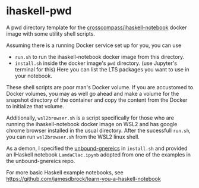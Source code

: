 # ihaskell-pwd
A pwd directory template for the [crosscompass/ihaskell-notebook](https://github.com/jamesdbrock/ihaskell-notebook) docker image
with some utility shell scripts.

Assuming there is a running Docker service set up for you, you can use
  * `run.sh` to run the ihaskell-notebook docker image from this directory.
  * `install.sh` inside the docker image's `pwd` directory. (use Jupyter's terminal for this) Here you can list the LTS packages you want to use in your notebook.

These shell scripts are poor man's Docker volume. If you are accustomed to Docker volumes, you may as well go ahead and make a volume for the snapshot directory of the container and copy the content from the Docker to initialize that volume.

Additionally, `wsl2browser.sh` is a script specifically for those who are running the ihaskell-notebook docker image on WSL2 and has google chrome browser installed in the usual directory. After the sucessfull `run.sh`, you can run `wsl2browser.sh` from the WSL2 linux shell.

As a demon, I specified the [unbound-gnereics](http://hackage.haskell.org/package/unbound-generics) in `install.sh` and provided an IHaskell notebook `LamdaClac.ipynb` adopted from one of the examples in the unbound-gnereics repo.

For more basic Haskell example notebooks, see https://github.com/jamesdbrock/learn-you-a-haskell-notebook
